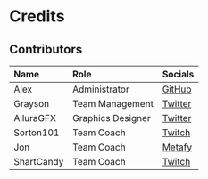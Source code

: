 # Credits

## Contributors

| Name       | Role              | Socials                                  |
| :--------- | :---------------- | :--------------------------------------- |
| Alex       | Administrator     | [GitHub](https://github.com/zuedev)      |
| Grayson    | Team Management   | [Twitter](https://twitter.com/Capyblap)  |
| AlluraGFX  | Graphics Designer | [Twitter](https://twitter.com/AlluraGFX) |
| Sorton101  | Team Coach        | [Twitch](https://twitch.tv/sorton101)    |
| Jon        | Team Coach        | [Metafy](https://metafy.gg/@jon)         |
| ShartCandy | Team Coach        | [Twitch](https://twitch.tv/shartcandy)   |
